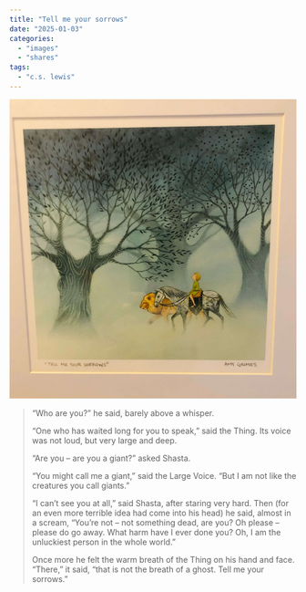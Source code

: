 ```yaml
---
title: "Tell me your sorrows"
date: "2025-01-03"
categories:
  - "images"
  - "shares"
tags:
  - "c.s. lewis"
---
```


![](tell-me-your-sorrows.jpg "via [Gavin Ortlund](https://x.com/gavinortlund/status/1873768993783484739/photo/1)")

> “Who are you?” he said, barely above a whisper.
>
> “One who has waited long for you to speak,” said the Thing. Its voice was not loud, but very large and deep.
>
> “Are you – are you a giant?” asked Shasta.
>
> “You might call me a giant,” said the Large Voice. “But I am not like the creatures you call giants.”
>
> “I can’t see you at all,” said Shasta, after staring very hard. Then (for an even more terrible idea had come into his head) he said, almost in a scream, “You’re not – not something dead, are you? Oh please – please do go away. What harm have I ever done you? Oh, I am the unluckiest person in the whole world.”
>
> Once more he felt the warm breath of the Thing on his hand and face. “There,” it said, “that is not the breath of a ghost. Tell me your sorrows.”